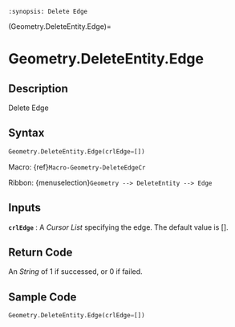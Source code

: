 ```{module} Geometry.DeleteEntity.Edge()
:synopsis: Delete Edge
```

(Geometry.DeleteEntity.Edge)=

# Geometry.DeleteEntity.Edge

## Description

Delete Edge

## Syntax

```python
Geometry.DeleteEntity.Edge(crlEdge=[])
```

Macro: {ref}`Macro-Geometry-DeleteEdgeCr`

Ribbon: {menuselection}`Geometry --> DeleteEntity --> Edge`

## Inputs

**`crlEdge`**
: A _Cursor List_ specifying the edge. The default value is [].

## Return Code

An _String_ of 1 if successed, or 0 if failed.

## Sample Code

```python
Geometry.DeleteEntity.Edge(crlEdge=[])
```

